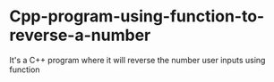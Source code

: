 # Cpp-program-using-function-to-reverse-a-number
It's a C++ program where it will reverse the number user inputs using function
